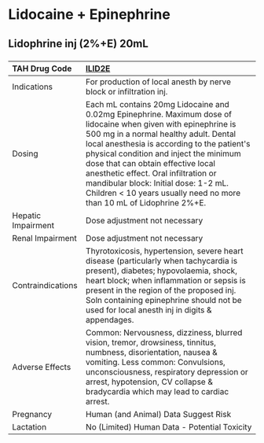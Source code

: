 # Lidocaine + Epinephrine

## Lidophrine inj (2%+E) 20mL

##### 

| TAH Drug Code      | [ILID2E](https://www.tahsda.org.tw/drugs/hissearch.php?drug_code=ILID2E)                                                                                                                                                                                                                                                                                                                                                                        |
|:-------------------|:------------------------------------------------------------------------------------------------------------------------------------------------------------------------------------------------------------------------------------------------------------------------------------------------------------------------------------------------------------------------------------------------------------------------------------------------|
| Indications        | For production of local anesth by nerve block or infiltration inj.                                                                                                                                                                                                                                                                                                                                                                              |
| Dosing             | Each mL contains 20mg Lidocaine and 0.02mg Epinephrine. Maximum dose of lidocaine when given with epinephrine is 500 mg in a normal healthy adult. Dental local anesthesia is according to the patient's physical condition and inject the minimum dose that can obtain effective local anesthetic effect. Oral infiltration or mandibular block: Initial dose: 1-2 mL. Children < 10 years usually need no more than 10 mL of Lidophrine 2%+E. |
| Hepatic Impairment | Dose adjustment not necessary                                                                                                                                                                                                                                                                                                                                                                                                                   |
| Renal Impairment   | Dose adjustment not necessary                                                                                                                                                                                                                                                                                                                                                                                                                   |
| Contraindications  | Thyrotoxicosis, hypertension, severe heart disease (particularly when tachycardia is present), diabetes; hypovolaemia, shock, heart block; when inflammation or sepsis is present in the region of the proposed inj. Soln containing epinephrine should not be used for local anesth inj in digits & appendages.                                                                                                                                |
| Adverse Effects    | Common: Nervousness, dizziness, blurred vision, tremor, drowsiness, tinnitus, numbness, disorientation, nausea & vomiting. Less common: Convulsions, unconsciousness, respiratory depression or arrest, hypotension, CV collapse & bradycardia which may lead to cardiac arrest.                                                                                                                                                                |
| Pregnancy          | Human (and Animal) Data Suggest Risk                                                                                                                                                                                                                                                                                                                                                                                                            |
| Lactation          | No (Limited) Human Data - Potential Toxicity                                                                                                                                                                                                                                                                                                                                                                                                    |

